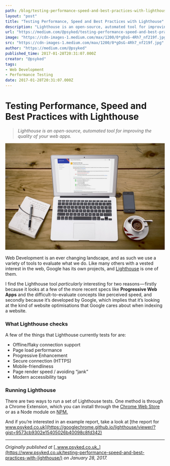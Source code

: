 ```yaml
---
path: /blog/testing-performance-speed-and-best-practices-with-lighthouse-109803ce90ba/
layout: "post"
title: "Testing Performance, Speed and Best Practices with Lighthouse"
description: "Lighthouse is an open-source, automated tool for improving the quality of your web apps."
url: "https://medium.com/@psyked/testing-performance-speed-and-best-practices-with-lighthouse-109803ce90ba"
image: "https://cdn-images-1.medium.com/max/1200/0*gOsG-4Rh7_nf219f.jpg"
src: "https://cdn-images-1.medium.com/max/1200/0*gOsG-4Rh7_nf219f.jpg"
author: "https://medium.com/@psyked"
published_time: 2017-01-28T20:31:07.000Z
creator: "@psyked"
tags:
- Web Development
- Performance Testing
date: 2017-01-28T20:31:07.000Z
---
```


# Testing Performance, Speed and Best Practices with Lighthouse

> _Lighthouse is an open-source, automated tool for improving the quality of your web apps._

![](0*gOsG-4Rh7_nf219f.jpg)

Web Development is an ever changing landscape, and as such we use a variety of tools to evaluate what we do. Like many others with a vested interest in the web, Google has its own projects, and [Lighthouse](https://developers.google.com/web/tools/lighthouse/) is one of them.

I find the Lighthouse tool _particularly_ interesting for two reasons — firstly because it looks at a few of the more recent specs like **Progressive Web Apps** and the difficult-to-evaluate concepts like perceived speed, and secondly because it’s developed by Google, which implies that it’s looking at the kind of website optimisations that Google cares about when indexing a website.

### What Lighthouse checks

A few of the things that Lighthouse currently tests for are:

*   Offline/flaky connection support
*   Page load performance
*   Progressive Enhancement
*   Secure connection (HTTPS)
*   Mobile-friendliness
*   Page render speed / avoiding “jank”
*   Modern accessibility tags

### Running Lighthouse

There are two ways to run a set of Lighthouse tests. One method is through a Chrome Extension, which you can install through the [Chrome Web Store](https://chrome.google.com/webstore/detail/lighthouse/blipmdconlkpinefehnmjammfjpmpbjk) or as a Node module on [NPM.](https://www.npmjs.com/package/lighthouse)

And if you’re interested in an example report, take a look at [the report for www.psyked.co.uk](https://googlechrome.github.io/lighthouse/viewer/?gist=9573cb9302e15405026b40098c8fd342)

---

_Originally published at_ [_www.psyked.co.uk_](https://www.psyked.co.uk/testing-performance-speed-and-best-practices-with-lighthouse/) _on January 28, 2017._